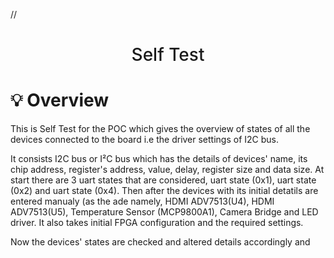 //<a name="Self Test">
<h1 align="center" style="font-weight: 500;">	
	Self Test
</h1>

# :bulb: Overview
This is Self Test for the POC which gives the overview of states of all the devices connected to the board i.e the driver settings of I2C bus.

It consists I2C bus or  I²C bus which has the details of devices' name, its chip address, register's address, value, delay, register size and data size. At start there are 3 uart states that are considered, uart state (0x1), uart state (0x2) and uart state (0x4). Then after the devices with its initial detatils are entered manualy (as the ade namely, HDMI ADV7513(U4), HDMI ADV7513(U5), Temperature Sensor (MCP9800A1), Camera Bridge and LED driver. It also takes initial FPGA configuration and the required settings.

Now the devices' states are checked and altered details accordingly and 
